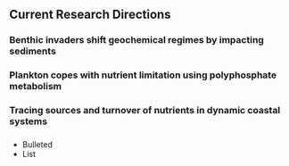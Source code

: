 
## Current Research Directions 

### Benthic invaders shift geochemical regimes by impacting sediments
### Plankton copes with nutrient limitation using polyphosphate metabolism 
### Tracing sources and turnover of nutrients in dynamic coastal systems
### 


- Bulleted
- List
